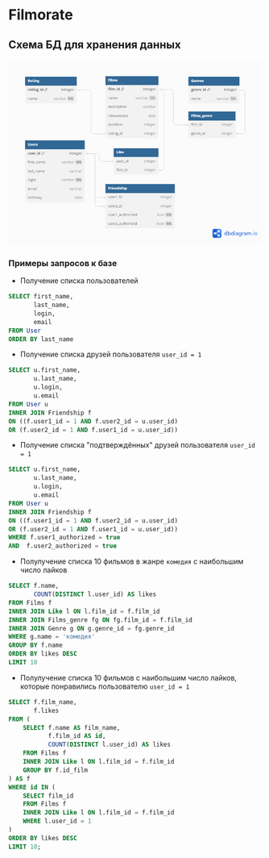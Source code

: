 # Filmorate
## Схема БД для хранения данных
  
![DB Scheme](db.png)  

### Примеры запросов к базе  
- Получение списка пользователей
```sql
SELECT first_name,  
       last_name,  
       login,  
       email  
FROM User  
ORDER BY last_name  
```
- Получение списка друзей пользователя `user_id = 1`
```sql
SELECT u.first_name,  
       u.last_name,  
       u.login,  
       u.email  
FROM User u 
INNER JOIN Friendship f 
ON ((f.user1_id = 1 AND f.user2_id = u.user_id)  
OR (f.user2_id = 1 AND f.user1_id = u.user_id))
```
  
- Получение списка "подтверждённых" друзей пользователя `user_id = 1`
```sql
SELECT u.first_name,  
       u.last_name,  
       u.login,  
       u.email  
FROM User u 
INNER JOIN Friendship f 
ON ((f.user1_id = 1 AND f.user2_id = u.user_id)  
OR (f.user2_id = 1 AND f.user1_id = u.user_id))
WHERE f.user1_authorized = true  
AND  f.user2_authorized = true  
```

- Полулучение списка 10 фильмов в жанре `комедия` с наибольшим число лайков
```sql
SELECT f.name,
       COUNT(DISTINCT l.user_id) AS likes
FROM Films f 
INNER JOIN Like l ON l.film_id = f.film_id
INNER JOIN Films_genre fg ON fg.film_id = f.film_id
INNER JOIN Genre g ON g.genre_id = fg.genre_id
WHERE g.name = 'комедия'
GROUP BY f.name
ORDER BY likes DESC
LIMIT 10
```

- Полулучение списка 10 фильмов с наибольшим число лайков, которые понравились пользователю `user_id = 1`
```sql
SELECT f.film_name,
       f.likes
FROM (
    SELECT f.name AS film_name,
           f.film_id AS id,
           COUNT(DISTINCT l.user_id) AS likes
    FROM Films f
    INNER JOIN Like l ON l.film_id = f.film_id
    GROUP BY f.id_film
) AS f
WHERE id IN (
    SELECT film_id
    FROM Films f
    INNER JOIN Like l ON l.film_id = f.film_id
    WHERE l.user_id = 1
)
ORDER BY likes DESC
LIMIT 10;
```